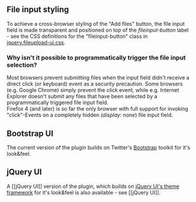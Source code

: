 ## File input styling
To achieve a cross-browser styling of the "Add files" button, the file input field is made transparent and positioned on top of the *fileinput-button* label - see the CSS definitions for the "fileinput-button" class in [jquery.fileupload-ui.css](https://github.com/blueimp/jQuery-File-Upload/blob/master/jquery.fileupload-ui.css).

### Why isn't it possible to programmatically trigger the file input selection?
Most browsers prevent submitting files when the input field didn't receive a direct click (or keyboard) event as a security precaution. Some browsers (e.g. Google Chrome) simply prevent the click event, while e.g. Internet Explorer doesn't submit any files that have been selected by a programmatically triggered file input field.  
Firefox 4 (and later) is so far the only browser with full support for invoking "click"-Events on a completely hidden (*display: none*) file input field.

## Bootstrap UI
The current version of the plugin builds on Twitter's [Bootstrap](http://twitter.github.com/bootstrap/) toolkit for it's look&feel.

## jQuery UI
A [[jQuery UI]] version of the plugin, which builds on [jQuery UI's theme framework](http://jqueryui.com/themeroller/) for it's look&feel is also available - see [[jQuery UI]].